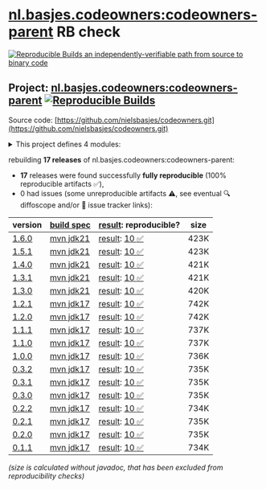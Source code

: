 [nl.basjes.codeowners:codeowners-parent](https://central.sonatype.com/artifact/nl.basjes.codeowners/codeowners-parent/versions) RB check
=======

[![Reproducible Builds](https://reproducible-builds.org/images/logos/rb.svg) an independently-verifiable path from source to binary code](https://reproducible-builds.org/)

## Project: [nl.basjes.codeowners:codeowners-parent](https://central.sonatype.com/artifact/nl.basjes.codeowners/codeowners-parent/versions) [![Reproducible Builds](https://img.shields.io/endpoint?url=https://raw.githubusercontent.com/jvm-repo-rebuild/reproducible-central/master/content/nl/basjes/codeowners/codeowners-parent/badge.json)](https://github.com/jvm-repo-rebuild/reproducible-central/blob/master/content/nl/basjes/codeowners/codeowners-parent/README.md)

Source code: [https://github.com/nielsbasjes/codeowners.git](https://github.com/nielsbasjes/codeowners.git)

<details><summary>This project defines 4 modules:</summary>

* [nl.basjes.codeowners:codeowners-parent](https://central.sonatype.com/artifact/nl.basjes.codeowners/codeowners-parent/overview)
* [nl.basjes.codeowners:codeowners-reader](https://central.sonatype.com/artifact/nl.basjes.codeowners/codeowners-reader/overview)
* [nl.basjes.gitignore:gitignore-reader](https://central.sonatype.com/artifact/nl.basjes.gitignore/gitignore-reader/overview)
* [nl.basjes.maven.enforcer.codeowners:codeowners-enforcer-rules](https://central.sonatype.com/artifact/nl.basjes.maven.enforcer.codeowners/codeowners-enforcer-rules/overview)
</details>

rebuilding **17 releases** of nl.basjes.codeowners:codeowners-parent:
- **17** releases were found successfully **fully reproducible** (100% reproducible artifacts :white_check_mark:),
- 0 had issues (some unreproducible artifacts :warning:, see eventual :mag: diffoscope and/or :memo: issue tracker links):

| version | [build spec](/BUILDSPEC.md) | [result](https://reproducible-builds.org/docs/jvm/): reproducible? | size |
| -- | --------- | ------ | -- |
| [1.6.0](https://central.sonatype.com/artifact/nl.basjes.codeowners/codeowners-parent/1.6.0/pom) | [mvn jdk21](codeowners-parent-1.6.0.buildspec) | [result](codeowners-parent-1.6.0.buildinfo): [10 :white_check_mark: ](codeowners-parent-1.6.0.buildcompare) | 423K |
| [1.5.1](https://central.sonatype.com/artifact/nl.basjes.codeowners/codeowners-parent/1.5.1/pom) | [mvn jdk21](codeowners-parent-1.5.1.buildspec) | [result](codeowners-parent-1.5.1.buildinfo): [10 :white_check_mark: ](codeowners-parent-1.5.1.buildcompare) | 423K |
| [1.4.0](https://central.sonatype.com/artifact/nl.basjes.codeowners/codeowners-parent/1.4.0/pom) | [mvn jdk21](codeowners-parent-1.4.0.buildspec) | [result](codeowners-parent-1.4.0.buildinfo): [10 :white_check_mark: ](codeowners-parent-1.4.0.buildcompare) | 421K |
| [1.3.1](https://central.sonatype.com/artifact/nl.basjes.codeowners/codeowners-parent/1.3.1/pom) | [mvn jdk21](codeowners-parent-1.3.1.buildspec) | [result](codeowners-parent-1.3.1.buildinfo): [10 :white_check_mark: ](codeowners-parent-1.3.1.buildcompare) | 421K |
| [1.3.0](https://central.sonatype.com/artifact/nl.basjes.codeowners/codeowners-parent/1.3.0/pom) | [mvn jdk21](codeowners-parent-1.3.0.buildspec) | [result](codeowners-parent-1.3.0.buildinfo): [10 :white_check_mark: ](codeowners-parent-1.3.0.buildcompare) | 420K |
| [1.2.1](https://central.sonatype.com/artifact/nl.basjes.codeowners/codeowners-parent/1.2.1/pom) | [mvn jdk17](codeowners-parent-1.2.1.buildspec) | [result](codeowners-parent-1.2.1.buildinfo): [10 :white_check_mark: ](codeowners-parent-1.2.1.buildcompare) | 742K |
| [1.2.0](https://central.sonatype.com/artifact/nl.basjes.codeowners/codeowners-parent/1.2.0/pom) | [mvn jdk17](codeowners-parent-1.2.0.buildspec) | [result](codeowners-parent-1.2.0.buildinfo): [10 :white_check_mark: ](codeowners-parent-1.2.0.buildcompare) | 742K |
| [1.1.1](https://central.sonatype.com/artifact/nl.basjes.codeowners/codeowners-parent/1.1.1/pom) | [mvn jdk17](codeowners-parent-1.1.1.buildspec) | [result](codeowners-parent-1.1.1.buildinfo): [10 :white_check_mark: ](codeowners-parent-1.1.1.buildcompare) | 737K |
| [1.1.0](https://central.sonatype.com/artifact/nl.basjes.codeowners/codeowners-parent/1.1.0/pom) | [mvn jdk17](codeowners-parent-1.1.0.buildspec) | [result](codeowners-parent-1.1.0.buildinfo): [10 :white_check_mark: ](codeowners-parent-1.1.0.buildcompare) | 737K |
| [1.0.0](https://central.sonatype.com/artifact/nl.basjes.codeowners/codeowners-parent/1.0.0/pom) | [mvn jdk17](codeowners-parent-1.0.0.buildspec) | [result](codeowners-parent-1.0.0.buildinfo): [10 :white_check_mark: ](codeowners-parent-1.0.0.buildcompare) | 736K |
| [0.3.2](https://central.sonatype.com/artifact/nl.basjes.codeowners/codeowners-parent/0.3.2/pom) | [mvn jdk17](codeowners-parent-0.3.2.buildspec) | [result](codeowners-parent-0.3.2.buildinfo): [10 :white_check_mark: ](codeowners-parent-0.3.2.buildcompare) | 735K |
| [0.3.1](https://central.sonatype.com/artifact/nl.basjes.codeowners/codeowners-parent/0.3.1/pom) | [mvn jdk17](codeowners-parent-0.3.1.buildspec) | [result](codeowners-parent-0.3.1.buildinfo): [10 :white_check_mark: ](codeowners-parent-0.3.1.buildcompare) | 735K |
| [0.3.0](https://central.sonatype.com/artifact/nl.basjes.codeowners/codeowners-parent/0.3.0/pom) | [mvn jdk17](codeowners-parent-0.3.0.buildspec) | [result](codeowners-parent-0.3.0.buildinfo): [10 :white_check_mark: ](codeowners-parent-0.3.0.buildcompare) | 735K |
| [0.2.2](https://central.sonatype.com/artifact/nl.basjes.codeowners/codeowners-parent/0.2.2/pom) | [mvn jdk17](codeowners-parent-0.2.2.buildspec) | [result](codeowners-parent-0.2.2.buildinfo): [10 :white_check_mark: ](codeowners-parent-0.2.2.buildcompare) | 734K |
| [0.2.1](https://central.sonatype.com/artifact/nl.basjes.codeowners/codeowners-parent/0.2.1/pom) | [mvn jdk17](codeowners-parent-0.2.1.buildspec) | [result](codeowners-parent-0.2.1.buildinfo): [10 :white_check_mark: ](codeowners-parent-0.2.1.buildcompare) | 735K |
| [0.2.0](https://central.sonatype.com/artifact/nl.basjes.codeowners/codeowners-parent/0.2.0/pom) | [mvn jdk17](codeowners-parent-0.2.0.buildspec) | [result](codeowners-parent-0.2.0.buildinfo): [10 :white_check_mark: ](codeowners-parent-0.2.0.buildcompare) | 735K |
| [0.1.1](https://central.sonatype.com/artifact/nl.basjes.codeowners/codeowners-parent/0.1.1/pom) | [mvn jdk17](codeowners-parent-0.1.1.buildspec) | [result](codeowners-parent-0.1.1.buildinfo): [10 :white_check_mark: ](codeowners-parent-0.1.1.buildcompare) | 734K |

<i>(size is calculated without javadoc, that has been excluded from reproducibility checks)</i>
